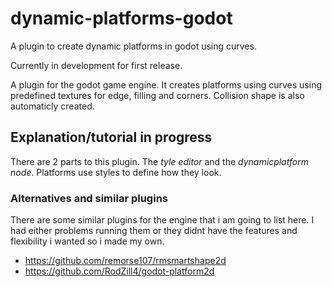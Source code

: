 # dynamic-platforms-godot
A plugin to create dynamic platforms in godot using curves.

Currently in development for first release.

A plugin for the godot game engine. It creates platforms using curves using predefined textures for edge, filling and corners. Collision shape is also automaticly created. 

## Explanation/tutorial in progress
There are 2 parts to this plugin. The *tyle editor* and the *dynamicplatform node*. Platforms use styles to define how they look.

### Alternatives and similar plugins

There are some similar plugins for the engine that i am going to list here. I had either problems running them or they didnt have the features and flexibility i wanted so i made my own.

* https://github.com/remorse107/rmsmartshape2d
* https://github.com/RodZill4/godot-platform2d
